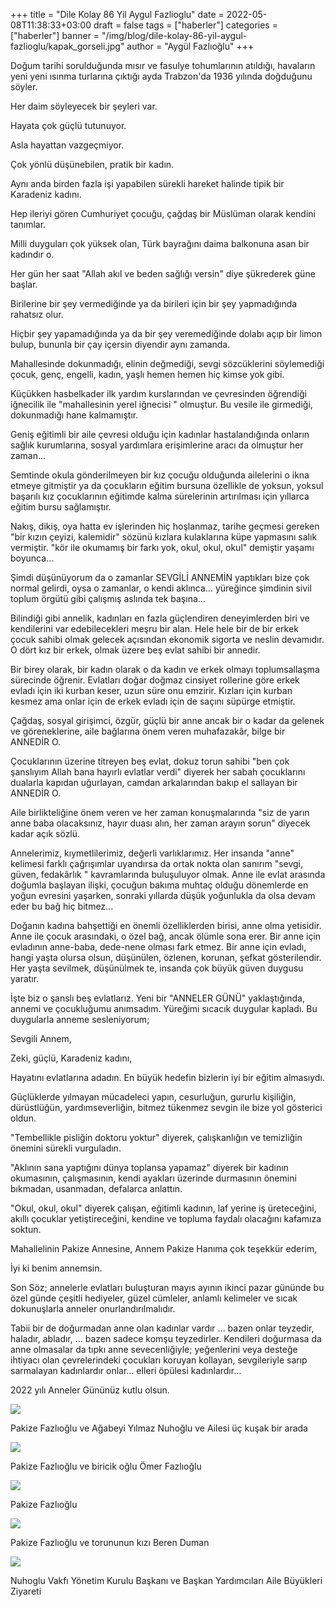 +++
title = "Dile Kolay 86 Yil Aygul Fazlioglu"
date = 2022-05-08T11:38:33+03:00
draft = false
tags = ["haberler"]
categories = ["haberler"]
banner = "/img/blog/dile-kolay-86-yil-aygul-fazlioglu/kapak_gorseli.jpg"
author = "Aygül Fazlıoğlu"
+++

Doğum tarihi sorulduğunda mısır ve fasulye tohumlarının atıldığı, havaların yeni yeni ısınma turlarına çıktığı ayda Trabzon'da 1936 yılında doğduğunu söyler.

Her daim söyleyecek bir şeyleri var.

Hayata çok güçlü tutunuyor.

Asla hayattan vazgeçmiyor.

Çok yönlü düşünebilen, pratik bir kadın.

Aynı anda birden fazla işi yapabilen sürekli hareket halinde tipik bir Karadeniz kadını.

Hep ileriyi gören Cumhuriyet çocuğu, çağdaş bir Müslüman olarak kendini tanımlar.

Milli duyguları çok yüksek olan, Türk bayrağını daima balkonuna asan bir kadındır o.

Her gün her saat "Allah akıl ve beden sağlığı versin" diye şükrederek güne başlar.

Birilerine bir şey vermediğinde ya da birileri için bir şey yapmadığında rahatsız olur.

Hiçbir şey yapamadığında ya da bir şey veremediğinde dolabı açıp bir limon bulup, bununla bir çay içersin diyendir aynı zamanda.

Mahallesinde dokunmadığı, elinin değmediği, sevgi sözcüklerini söylemediği çocuk, genç, engelli, kadın, yaşlı hemen hemen hiç kimse yok gibi.

Küçükken hasbelkader ilk yardım kurslarından ve çevresinden öğrendiği iğnecilik ile "mahallesinin yerel iğnecisi " olmuştur. Bu vesile ile girmediği, dokunmadığı hane kalmamıştır.

Geniş eğitimli bir aile çevresi olduğu için kadınlar hastalandığında onların sağlık kurumlarına, sosyal yardımlara erişimlerine aracı da olmuştur her zaman...

Semtinde okula gönderilmeyen bir kız çocuğu olduğunda ailelerini o ikna etmeye gitmiştir ya da çocukların eğitim bursuna özellikle de yoksun, yoksul başarılı kız çocuklarının eğitimde kalma sürelerinin artırılması için yıllarca eğitim bursu sağlamıştır.

Nakış, dikiş, oya hatta ev işlerinden hiç hoşlanmaz, tarihe geçmesi gereken "bir kızın çeyizi, kalemidir" sözünü kızlara kulaklarına küpe yapmasını salık vermiştir. "kör ile okumamış bir farkı yok, okul, okul, okul" demiştir yaşamı boyunca...

Şimdi düşünüyorum da o zamanlar SEVGİLİ ANNEMİN yaptıkları bize çok normal gelirdi, oysa o zamanlar, o kendi aklınca... yüreğince şimdinin sivil toplum örgütü gibi çalışmış aslında tek başına...

Bilindiği gibi annelik, kadınları en fazla güçlendiren deneyimlerden biri ve kendilerini var edebilecekleri meşru bir alan. Hele hele bir de bir erkek çocuk sahibi olmak gelecek açısından ekonomik sigorta ve neslin devamıdır. O dört kız bir erkek, olmak üzere beş evlat sahibi bir annedir.

Bir birey olarak, bir kadın olarak o da kadın ve erkek olmayı toplumsallaşma sürecinde öğrenir. Evlatları doğar doğmaz cinsiyet rollerine göre erkek evladı için iki kurban keser, uzun süre onu emzirir. Kızları için kurban kesmez ama onlar için de erkek evladı için de saçını süpürge etmiştir.

Çağdaş, sosyal girişimci, özgür, güçlü bir anne ancak bir o kadar da gelenek ve göreneklerine, aile bağlarına önem veren muhafazakâr, bilge bir ANNEDİR O.

Çocuklarının üzerine titreyen beş evlat, dokuz torun sahibi "ben çok şanslıyım Allah bana hayırlı evlatlar verdi" diyerek her sabah çocuklarını dualarla kapıdan uğurlayan, camdan arkalarından bakıp el sallayan bir ANNEDİR O.

Aile birlikteliğine önem veren ve her zaman konuşmalarında "siz de yarın anne baba olacaksınız, hayır duası alın, her zaman arayın sorun" diyecek kadar açık sözlü.

Annelerimiz, kıymetlilerimiz, değerli varlıklarımız. Her insanda "anne" kelimesi farklı çağrışımlar uyandırsa da ortak nokta olan sanırım "sevgi, güven, fedakârlık " kavramlarında buluşuluyor olmak. Anne ile evlat arasında doğumla başlayan ilişki, çocuğun bakıma muhtaç olduğu dönemlerde en yoğun evresini yaşarken, sonraki yıllarda düşük yoğunlukla da olsa devam eder bu bağ hiç bitmez...

Doğanın kadına bahşettiği en önemli özelliklerden birisi, anne olma yetisidir. Anne ile çocuk arasındaki, o özel bağ, ancak ölümle sona erer. Bir anne için evladının anne-baba, dede-nene olması fark etmez. Bir anne için evladı, hangi yaşta olursa olsun, düşünülen, özlenen, korunan, şefkat gösterilendir. Her yaşta sevilmek, düşünülmek te, insanda çok büyük güven duygusu yaratır.

İşte biz o şanslı beş evlatlarız. Yeni bir "ANNELER GÜNÜ" yaklaştığında, annemi ve çocukluğumu anımsadım. Yüreğimi sıcacık duygular kapladı. Bu duygularla anneme sesleniyorum;

Sevgili Annem,

Zeki, güçlü, Karadeniz kadını,

Hayatını evlatlarına adadın. En büyük hedefin bizlerin iyi bir eğitim almasıydı.

Güçlüklerde yılmayan mücadeleci yapın, cesurluğun, gururlu kişiliğin, dürüstlüğün, yardımseverliğin, bitmez tükenmez sevgin ile bize yol gösterici oldun.

"Tembellikle pisliğin doktoru yoktur" diyerek, çalışkanlığın ve temizliğin önemini sürekli vurguladın.

"Aklının sana yaptığını dünya toplansa yapamaz" diyerek bir kadının okumasının, çalışmasının, kendi ayakları üzerinde durmasının önemini bıkmadan, usanmadan, defalarca anlattın.

"Okul, okul, okul" diyerek çalışan, eğitimli kadının, laf yerine iş üreteceğini, akıllı çocuklar yetiştireceğini, kendine ve topluma faydalı olacağını kafamıza soktun.

Mahallelinin Pakize Annesine, Annem Pakize Hanıma çok teşekkür ederim,

İyi ki benim annemsin.

Son Söz; annelerle evlatları buluşturan mayıs ayının ikinci pazar gününde bu özel günde çeşitli hediyeler, güzel cümleler, anlamlı kelimeler ve sıcak dokunuşlarla anneler onurlandırılmalıdır.

Tabii bir de doğurmadan anne olan kadınlar vardır ... bazen onlar teyzedir, haladır, abladır, ... bazen sadece komşu teyzedirler. Kendileri doğurmasa da anne olmasalar da tıpkı anne sevecenliğiyle; yeğenlerini veya desteğe ihtiyacı olan çevrelerindeki çocukları koruyan kollayan, sevgileriyle sarıp sarmalayan kadınlardır onlar... elleri öpülesi kadınlardır...

2022 yılı Anneler Gününüz kutlu olsun.

![](/img/blog/dile-kolay-86-yil-aygul-fazlioglu/gorsel01.jpg)

Pakize Fazlıoğlu ve Ağabeyi Yılmaz Nuhoğlu ve Ailesi üç kuşak bir arada

![](/img/blog/dile-kolay-86-yil-aygul-fazlioglu/gorsel02.jpg)

Pakize Fazlıoğlu ve biricik oğlu Ömer Fazlıoğlu

![](/img/blog/dile-kolay-86-yil-aygul-fazlioglu/gorsel03.jpg)

Pakize Fazlıoğlu

![](/img/blog/dile-kolay-86-yil-aygul-fazlioglu/gorsel04.jpg)

Pakize Fazlıoğlu ve torununun kızı Beren Duman

![](/img/blog/dile-kolay-86-yil-aygul-fazlioglu/gorsel05.jpg)

Nuhoglu Vakfı Yönetim Kurulu Başkanı ve Başkan Yardımcıları Aile Büyükleri Ziyareti


